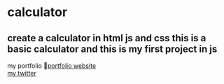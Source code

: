 # calculator
create a calculator in html js and css
this is a basic calculator and this is my first project in js
---
my portfolio 🔗<a href="https://ramgopalsiddh.github.io/">portfolio website</a>
</br>
 <a href="https://twitter.com/ramgopalsiddh1/">my twitter</a>

